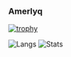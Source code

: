 ### Amerlyq

<!--
**amerlyq/amerlyq** is a ✨ _special_ ✨ repository because its `README.md` (this file) appears on your GitHub profile.

Here are some ideas to get you started:

- 🔭 I’m currently working on ...
- 🌱 I’m currently learning ...
- 👯 I’m looking to collaborate on ...
- 🤔 I’m looking for help with ...
- 💬 Ask me about ...
- 📫 How to reach me: ...
- 😄 Pronouns: ...
- ⚡ Fun fact: ...
-->

[![trophy](https://github-profile-trophy.vercel.app/?username=amerlyq&theme=onedark)](https://github.com/ryo-ma/github-profile-trophy)

![Langs](https://github-readme-stats.vercel.app/api/top-langs/?username=amerlyq)
![Stats](https://github-readme-stats.vercel.app/api?username=amerlyq&show_icons=true&count_private=true&line_height=40)
